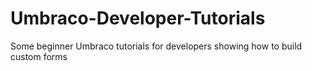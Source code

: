 # Umbraco-Developer-Tutorials
Some beginner Umbraco tutorials for developers showing how to build custom forms
